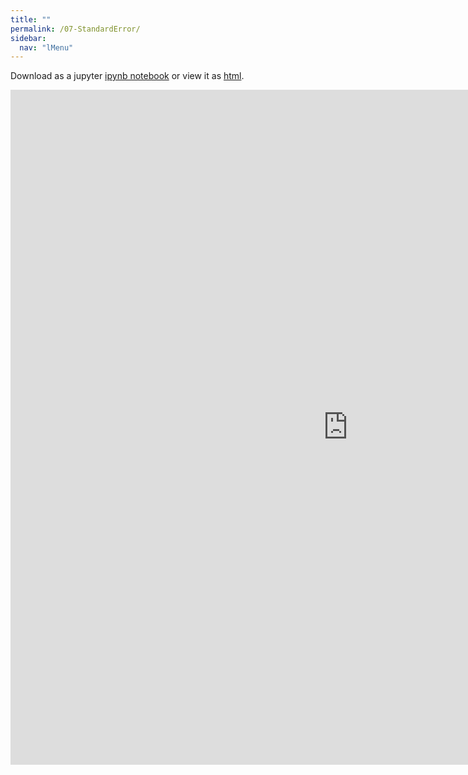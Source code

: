 ```yaml
---
title: ""
permalink: /07-StandardError/
sidebar:
  nav: "lMenu"
---
```


Download as a jupyter [ipynb notebook](https://datascience-intro.github.io/1MS041-2023/notebooks/07-StandardError.ipynb) or view it as [html](https://datascience-intro.github.io/1MS041-2023/notebooks/07-StandardError.html).

<iframe src="https://datascience-intro.github.io/1MS041-2023/notebooks/07-StandardError.html" width="1080" height="1080" frameborder="0"></iframe>

    